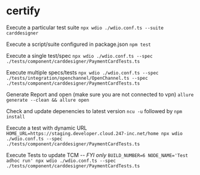 # certify

Execute a particular test suite
`npx wdio ./wdio.conf.ts --suite carddesigner`

Execute a script/suite configured in package.json
`npm test`

Execute a single test/spec
`npx wdio ./wdio.conf.ts --spec ./tests/component/carddesigner/PaymentCardTests.ts`

Execute multiple specs/tests
`npx wdio ./wdio.conf.ts --spec ./tests/integration/openchannel/OpenChannel.ts --spec ./tests/component/carddesigner/PaymentCardTests.ts`

Generate Report and open (make sure you are not connected to vpn)
`allure generate --clean && allure open`

Check and update depenencies to latest version
`ncu -u` followed by `npm install`

Execute a test with dynamic URL
`HOME_URL=https://staging.developer.cloud.247-inc.net/home npx wdio ./wdio.conf.ts --spec ./tests/component/carddesigner/PaymentCardTests.ts`


Execute Tests to update TCM -- *FYI only*
`BUILD_NUMBER=6 NODE_NAME='Test adhoc run' npx wdio ./wdio.conf.ts --spec ./tests/component/carddesigner/PaymentCardTests.ts`